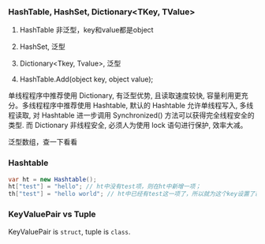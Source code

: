 
### HashTable, HashSet<T>, Dictionary<TKey, TValue>

1. HashTable 非泛型，key和value都是object
2. HashSet<T>, 泛型
3. Dictionary<Tkey, Tvalue>, 泛型

1. HashTable.Add(object key, object value);

单线程程序中推荐使用 Dictionary, 有泛型优势, 且读取速度较快, 容量利用更充分。多线程程序中推荐使用 Hashtable, 默认的 Hashtable 允许单线程写入, 多线程读取, 对 Hashtable 进一步调用 Synchronized() 方法可以获得完全线程安全的类型. 而 Dictionary 非线程安全, 必须人为使用 lock 语句进行保护, 效率大减。


泛型数组，查一下看看

### Hashtable

``` csharp
var ht = new Hashtable();
ht["test"] = "hello"; // ht中没有test项，则在ht中新增一项；
th["test"] = "hello world"; // ht中已经有test这一项了，所以就为这个key设置了新的 value
```

### KeyValuePair vs Tuple

KeyValuePair is `struct`, tuple is `class`.

